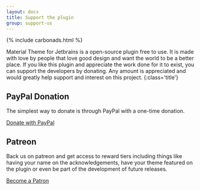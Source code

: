 ```yaml
---
layout: docs
title: Support the plugin
group: support-us
---
```


{% include carbonads.html %}

Material Theme for Jetbrains is a open-source plugin free to use. It is made with love by people that love good design and want the world to be a better place. If you like this plugin and appreciate the work done for it to exist, you can support the developers by donating. Any amount is appreciated and would greatly help support and interest on this project.
{:class='title'}

## PayPal Donation

The simplest way to donate is through PayPal with a one-time donation.

<a class="btn -large" href="https://paypal.me/mallowigi">Donate with PayPal</a>

## Patreon

Back us on patreon and get access to reward tiers including things like having your name on the acknowledgements, have your theme featured on the plugin or even be part of the development of future releases.

<a class="btn -large" href="https://www.patreon.com/mallowigi">Become a Patron</a>

